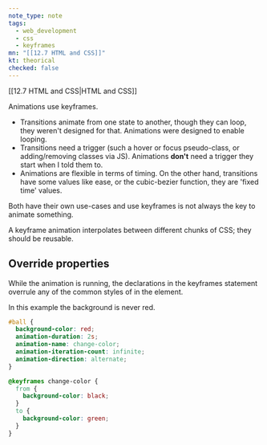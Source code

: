 ```yaml
---
note_type: note
tags:
  - web_development
  - css
  - keyframes
mn: "[[12.7 HTML and CSS]]"
kt: theorical
checked: false
---
```

[[12.7 HTML and CSS|HTML and CSS]]

Animations use keyframes.

- Transitions animate from one state to another, though they can loop, they weren't designed for that. Animations were designed to enable looping.
- Transitions need a trigger (such a hover or focus pseudo-class, or adding/removing classes via JS). Animations **don't** need a trigger they start when I told them to.
- Animations are flexible in terms of timing. On the other hand, transitions have some values like ease, or the cubic-bezier function, they are 'fixed time' values.

Both have their own use-cases and use keyframes is not always the key to animate something.

A keyframe animation interpolates between different chunks of CSS; they should be reusable. 

## Override properties
While the animation is running, the declarations in the keyframes statement overrule any of the common styles of in the element. 

In this example the background is never red. 

```css
#ball {
  background-color: red;
  animation-duration: 2s;
  animation-name: change-color;
  animation-iteration-count: infinite;
  animation-direction: alternate;
}

@keyframes change-color {
  from {
    background-color: black;
  }
  to {
    background-color: green;
  }
}
```